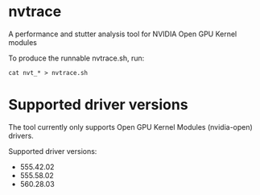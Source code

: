 # nvtrace

A performance and stutter analysis tool for NVIDIA Open GPU Kernel modules


To produce the runnable nvtrace.sh, run:

```
cat nvt_* > nvtrace.sh
```

# Supported driver versions

The tool currently only supports Open GPU Kernel Modules (nvidia-open) drivers.

Supported driver versions:

- 555.42.02
- 555.58.02
- 560.28.03